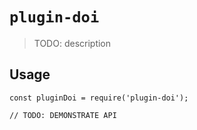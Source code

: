 # `plugin-doi`

> TODO: description

## Usage

```
const pluginDoi = require('plugin-doi');

// TODO: DEMONSTRATE API
```
